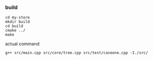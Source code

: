 ### build
```
cd my-store
mkdir build
cd build
cmake ../
make
```
actual command

```
g++ src/main.cpp src/core/tree.cpp src/test/caseone.cpp -I./src/
```